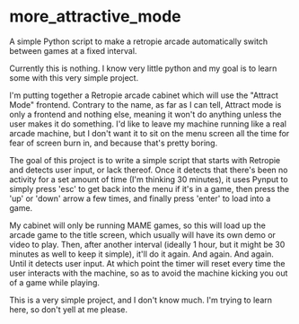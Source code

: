 # more_attractive_mode
A simple Python script to make a retropie arcade automatically switch between games at a fixed interval. 

Currently this is nothing. I know very little python and my goal is to learn some with this very simple project. 

I'm putting together a Retropie arcade cabinet which will use the "Attract Mode" frontend. Contrary to the name, as far as I can tell, Attract mode is only a frontend and nothing else, meaning it won't do anything unless the user makes it do something. I'd like to leave my machine running like a real arcade machine, but I don't want it to sit on the menu screen all the time for fear of screen burn in, and because that's pretty boring. 

The goal of this project is to write a simple script that starts with Retropie and detects user input, or lack thereof. Once it detects that there's been no activity for a set amount of time (I'm thinking 30 minutes), it uses Pynput to simply press 'esc' to get back into the menu if it's in a game, then press the 'up' or 'down' arrow a few times, and finally press 'enter' to load into a game. 

My cabinet will only be running MAME games, so this will load up the arcade game to the title screen, which usually will have its own demo or video to play. Then, after another interval (ideally 1 hour, but it might be 30 minutes as well to keep it simple), it'll do it again. And again. And again. Until it detects user input. At which point the timer will reset every time the user interacts with the machine, so as to avoid the machine kicking you out of a game while playing. 

This is a very simple project, and I don't know much. I'm trying to learn here, so don't yell at me please. 
